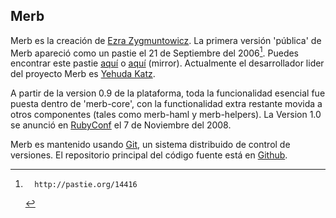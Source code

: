 ## Merb

Merb es la creación de [Ezra Zygmuntowicz][].
La primera versión 'pública' de Merb apareció como un pastie el 21 de Septiembre
del 2006[^first-pastie].
Puedes encontrar este pastie [aquí](http://pastie.org/14416) o
[aquí](http://gist.github.com/33252) (mirror).
Actualmente el desarrollador lider del proyecto Merb es [Yehuda Katz][].

A partir de la version 0.9 de la plataforma, toda la funcionalidad esencial fue
puesta dentro de 'merb-core', con la functionalidad extra restante movida a
otros componentes (tales como merb-haml y merb-helpers).
La Version 1.0 se anunció en [RubyConf][] el 7 de Noviembre del 2008.

Merb es mantenido usando [Git][], un sistema distribuido de control de
versiones.
El repositorio principal del código fuente está en [Github][].


<!-- Links -->
[Ezra Zygmuntowicz]:  http://brainspl.at/
[Git]:                http://git.or.cz/
[Github]:             http://github.com/
[repository]:         http://github.com/wycats/merb/
[RubyConf]:           http://rubyconf.org/
[Yehuda Katz]:        http://yehudakatz.com/

<!-- References -->
[^first-pastie]:      http://pastie.org/14416
